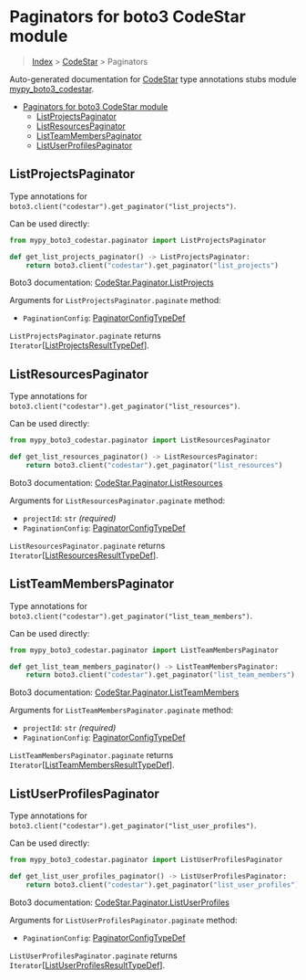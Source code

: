 # Paginators for boto3 CodeStar module

> [Index](..) > [CodeStar](.) > Paginators

Auto-generated documentation for
[CodeStar](https://boto3.amazonaws.com/v1/documentation/api/1.17.71/reference/services/codestar.html#CodeStar)
type annotations stubs module
[mypy_boto3_codestar](https://pypi.org/project/mypy-boto3-codestar/).

- [Paginators for boto3 CodeStar module](#paginators-for-boto3-codestar-module)
  - [ListProjectsPaginator](#listprojectspaginator)
  - [ListResourcesPaginator](#listresourcespaginator)
  - [ListTeamMembersPaginator](#listteammemberspaginator)
  - [ListUserProfilesPaginator](#listuserprofilespaginator)

## ListProjectsPaginator

Type annotations for `boto3.client("codestar").get_paginator("list_projects")`.

Can be used directly:

```python
from mypy_boto3_codestar.paginator import ListProjectsPaginator

def get_list_projects_paginator() -> ListProjectsPaginator:
    return boto3.client("codestar").get_paginator("list_projects")
```

Boto3 documentation:
[CodeStar.Paginator.ListProjects](https://boto3.amazonaws.com/v1/documentation/api/1.17.71/reference/services/codestar.html#CodeStar.Paginator.ListProjects)

Arguments for `ListProjectsPaginator.paginate` method:

- `PaginationConfig`:
  [PaginatorConfigTypeDef](./type_defs.md#paginatorconfigtypedef)

`ListProjectsPaginator.paginate` returns
`Iterator`\[[ListProjectsResultTypeDef](./type_defs.md#listprojectsresulttypedef)\].

## ListResourcesPaginator

Type annotations for
`boto3.client("codestar").get_paginator("list_resources")`.

Can be used directly:

```python
from mypy_boto3_codestar.paginator import ListResourcesPaginator

def get_list_resources_paginator() -> ListResourcesPaginator:
    return boto3.client("codestar").get_paginator("list_resources")
```

Boto3 documentation:
[CodeStar.Paginator.ListResources](https://boto3.amazonaws.com/v1/documentation/api/1.17.71/reference/services/codestar.html#CodeStar.Paginator.ListResources)

Arguments for `ListResourcesPaginator.paginate` method:

- `projectId`: `str` *(required)*
- `PaginationConfig`:
  [PaginatorConfigTypeDef](./type_defs.md#paginatorconfigtypedef)

`ListResourcesPaginator.paginate` returns
`Iterator`\[[ListResourcesResultTypeDef](./type_defs.md#listresourcesresulttypedef)\].

## ListTeamMembersPaginator

Type annotations for
`boto3.client("codestar").get_paginator("list_team_members")`.

Can be used directly:

```python
from mypy_boto3_codestar.paginator import ListTeamMembersPaginator

def get_list_team_members_paginator() -> ListTeamMembersPaginator:
    return boto3.client("codestar").get_paginator("list_team_members")
```

Boto3 documentation:
[CodeStar.Paginator.ListTeamMembers](https://boto3.amazonaws.com/v1/documentation/api/1.17.71/reference/services/codestar.html#CodeStar.Paginator.ListTeamMembers)

Arguments for `ListTeamMembersPaginator.paginate` method:

- `projectId`: `str` *(required)*
- `PaginationConfig`:
  [PaginatorConfigTypeDef](./type_defs.md#paginatorconfigtypedef)

`ListTeamMembersPaginator.paginate` returns
`Iterator`\[[ListTeamMembersResultTypeDef](./type_defs.md#listteammembersresulttypedef)\].

## ListUserProfilesPaginator

Type annotations for
`boto3.client("codestar").get_paginator("list_user_profiles")`.

Can be used directly:

```python
from mypy_boto3_codestar.paginator import ListUserProfilesPaginator

def get_list_user_profiles_paginator() -> ListUserProfilesPaginator:
    return boto3.client("codestar").get_paginator("list_user_profiles")
```

Boto3 documentation:
[CodeStar.Paginator.ListUserProfiles](https://boto3.amazonaws.com/v1/documentation/api/1.17.71/reference/services/codestar.html#CodeStar.Paginator.ListUserProfiles)

Arguments for `ListUserProfilesPaginator.paginate` method:

- `PaginationConfig`:
  [PaginatorConfigTypeDef](./type_defs.md#paginatorconfigtypedef)

`ListUserProfilesPaginator.paginate` returns
`Iterator`\[[ListUserProfilesResultTypeDef](./type_defs.md#listuserprofilesresulttypedef)\].
